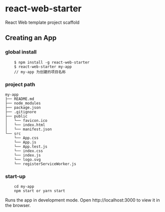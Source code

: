 # react-web-starter

React Web template project scaffold

## Creating an App

### global install

```
    $ npm install -g react-web-starter
    $ react-web-starter my-app
    // my-app 为创建的项目名称
```

### project path

```
my-app
├── README.md
├── node_modules
├── package.json
├── .gitignore
├── public
│   └── favicon.ico
│   └── index.html
│   └── manifest.json
└── src
    └── App.css
    └── App.js
    └── App.test.js
    └── index.css
    └── index.js
    └── logo.svg
    └── registerServiceWorker.js
```

### start-up

```
    cd my-app
    npm start or yarn start
```

Runs the app in development mode.
Open http://localhost:3000 to view it in the browser.

